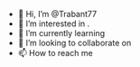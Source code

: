 - 👋 Hi, I’m @Trabant77
- 👀 I’m interested in .
- 🌱 I’m currently learning
- 💞️ I’m looking to collaborate on 
- 📫 How to reach me 
